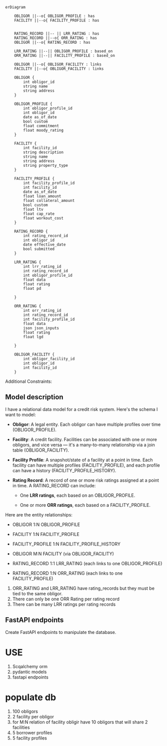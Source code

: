 ```mermaid 
erDiagram

    OBLIGOR ||--o{ OBLIGOR_PROFILE : has
    FACILITY ||--o{ FACILITY_PROFILE : has
 

    RATING_RECORD ||-- || LRR_RATING : has
    RATING_RECORD ||--o{ ORR_RATING : has
    OBLIGOR ||--o{ RATING_RECORD : has

    LRR_RATING ||--|| OBLIGOR_PROFILE : based_on
    ORR_RATING ||--|| FACILITY_PROFILE : based_on

    OBLIGOR ||--o{ OBLIGOR_FACILITY : links
    FACILITY ||--o{ OBLIGOR_FACILITY : links

    OBLIGOR {
        int obligor_id
        string name
        string address
    }

    OBLIGOR_PROFILE {
        int obligor_profile_id
        int obligor_id
        date as_of_date
        bool custom
        float commitment
        float moody_rating 
    }

    FACILITY {
        int facility_id
        string description
        string name
        string address
        string property_type
    }

    FACILITY_PROFILE {
        int facility_profile_id
        int facility_id
        date as_of_date
        float loan_amount
        float collateral_amount
        bool custom
        float ltv
        float cap_rate
        float workout_cost
    } 

    RATING_RECORD {
        int rating_record_id
        int obligor_id
        date effective_date
        bool submitted
    }

    LRR_RATING {
        int lrr_rating_id
        int rating_record_id
        int obligor_profile_id
        float data
        float rating
        float pd
        
    }

    ORR_RATING {
        int orr_rating_id
        int rating_record_id
        int facility_profile_id
        float data
        json json_inputs
        float rating
        float lgd
        
    }

    OBLIGOR_FACILITY {
        int obligor_facility_id
        int obligor_id
        int facility_id
    }

```

Additional Constraints:


## Model description

I have a relational data model for a credit risk system. Here's the schema I want to model:

- **Obligor**: A legal entity. Each obligor can have multiple profiles over time (OBLIGOR_PROFILE).
    
- **Facility**: A credit facility. Facilities can be associated with one or more obligors, and vice versa — it's a many-to-many relationship via a join table (OBLIGOR_FACILITY).
    
- **Facility Profile**: A snapshot/state of a facility at a point in time. Each facility can have multiple profiles (FACILITY_PROFILE), and each profile can have a history (FACILITY_PROFILE_HISTORY).
    
- **Rating Record**: A record of one or more risk ratings assigned at a point in time. A RATING_RECORD can include:
    
    - One **LRR ratings**, each based on an OBLIGOR_PROFILE.
        
    - One or more **ORR ratings**, each based on a FACILITY_PROFILE.
        

Here are the entity relationships:

- OBLIGOR 1:N OBLIGOR_PROFILE
    
- FACILITY 1:N FACILITY_PROFILE
    
- FACILITY_PROFILE 1:N FACILITY_PROFILE_HISTORY
    
- OBLIGOR M:N FACILITY (via OBLIGOR_FACILITY)
    
- RATING_RECORD 1:1 LRR_RATING (each links to one OBLIGOR_PROFILE)
    
- RATING_RECORD 1:N ORR_RATING (each links to one FACILITY_PROFILE)
    

1. ORR_RATING and LRR_RATING have rating_records but they must be tied to the same obligor.
2. There can only be one ORR Rating per rating record  
3. There can be many LRR ratings per rating records


## FastAPI endpoints

Create FastAPI endpoints to manipulate the database.

# USE 

1. Scqalchemy orm 
2. pydantic models
5. fastapi endpoints

# populate db 

1. 100 obligors
2. 2 facility per obligor
3. for M:N relation of facility obligir have 10 obligors that will share 2 facilities
4. 5  borrower profiles
5. 5 facility profiles
 




